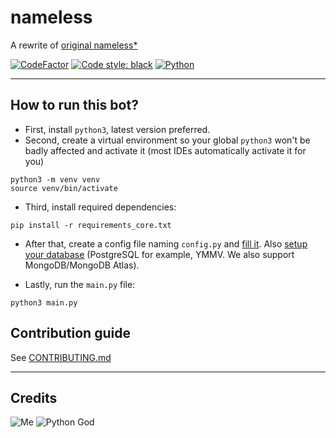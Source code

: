 # nameless

A rewrite of [original nameless*](https://github.com/FoxeiZ/nameless)

[![CodeFactor](https://www.codefactor.io/repository/github/lilia-workshop/nameless/badge/main)](https://www.codefactor.io/repository/github/lilia-workshop/nameless/overview/main)
[![Code style: black](https://img.shields.io/badge/code%20style-black-000000.svg)](https://github.com/psf/black)
[![Python](https://badgen.net/badge/Python/3.10/)](https://python.org/)

----------------------------------------

## How to run this bot?

- First, install `python3`, latest version preferred.
- Second, create a virtual environment so your global `python3` won't be badly affected and activate it (most IDEs automatically activate it for you)

```shell
python3 -m venv venv
source venv/bin/activate
```

- Third, install required dependencies:

```shell
pip install -r requirements_core.txt
```

- After that, create a config file naming `config.py` and [fill it](https://github.com/Lilia-Workshop/nameless/wiki/config.py). Also [setup your database](https://github.com/Lilia-Workshop/nameless/wiki/Setup-database-(PostgreSQL)) (PostgreSQL for example, YMMV. We also support MongoDB/MongoDB Atlas).

- Lastly, run the `main.py` file:

```shell
python3 main.py
```

## Contribution guide

See [CONTRIBUTING.md](https://github.com/Lilia-Workshop/nameless/blob/main/CONTRIBUTING.md)

----------------------------------------

## Credits

![Me](https://img.shields.io/badge/%E2%9D%A4%EF%B8%8FMade%20with%20love%20by-Swyrin%237193-red?style=for-the-badge&logo=discord)
![Python God](https://img.shields.io/badge/Python%20God-C%C3%A1o%20trong%20s%C3%A1ng%238029-blue?style=for-the-badge&logo=python)
